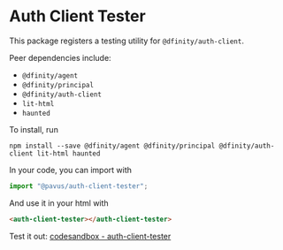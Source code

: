 # Auth Client Tester

This package registers a testing utility for `@dfinity/auth-client`.

Peer dependencies include:

- `@dfinity/agent`
- `@dfinity/principal`
- `@dfinity/auth-client`
- `lit-html`
- `haunted`

To install, run

```shell-script
npm install --save @dfinity/agent @dfinity/principal @dfinity/auth-client lit-html haunted
```

In your code, you can import with

```js
import "@pavus/auth-client-tester";
```

And use it in your html with

```html
<auth-client-tester></auth-client-tester>
```

Test it out:
[codesandbox - auth-client-tester](https://codesandbox.io/embed/clever-keller-whb2yn?fontsize=14&hidenavigation=1&theme=dark)
